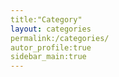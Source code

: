 ```yaml
---
title:"Category"
layout: categories
permalink:/categories/
autor_profile:true
sidebar_main:true
---
```

